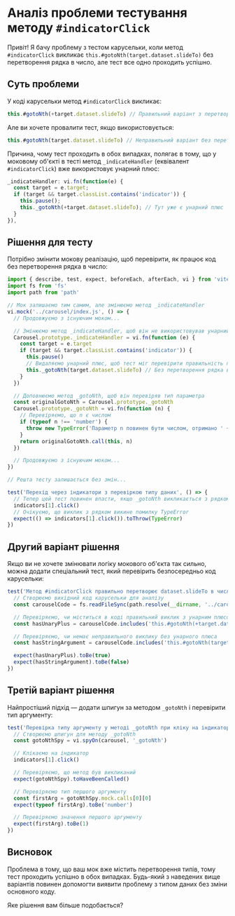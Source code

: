 # Аналіз проблеми тестування методу `#indicatorClick`

Привіт! Я бачу проблему з тестом карусельки, коли метод `#indicatorClick` викликає `this.#gotoNth(target.dataset.slideTo)` без перетворення рядка в число, але тест все одно проходить успішно.

## Суть проблеми

У коді карусельки метод `#indicatorClick` викликає:

```javascript
this.#gotoNth(+target.dataset.slideTo) // Правильний варіант з перетворенням рядка в число
```

Але ви хочете провалити тест, якщо використовується:

```javascript
this.#gotoNth(target.dataset.slideTo) // Неправильний варіант без перетворення
```

Причина, чому тест проходить в обох випадках, полягає в тому, що у моковому об'єкті в тесті метод `_indicateHandler` (еквівалент `#indicatorClick`) вже використовує унарний плюс:

```javascript
_indicateHandler: vi.fn(function(e) {
  const target = e.target;
  if (target && target.classList.contains('indicator')) {
    this.pause();
    this._gotoNth(+target.dataset.slideTo); // Тут уже є унарний плюс
  }
}),
```

## Рішення для тесту

Потрібно змінити мокову реалізацію, щоб перевірити, як працює код без перетворення рядка в число:

```javascript
import { describe, test, expect, beforeEach, afterEach, vi } from 'vitest'
import fs from 'fs'
import path from 'path'

// Мок залишаємо тим самим, але змінюємо метод _indicateHandler
vi.mock('../carousel/index.js', () => {
  // Продовжуємо з існуючим моком...

  // Змінюємо метод _indicateHandler, щоб він не використовував унарний плюс
  Carousel.prototype._indicateHandler = vi.fn(function (e) {
    const target = e.target
    if (target && target.classList.contains('indicator')) {
      this.pause()
      // Видаляємо унарний плюс, щоб тест міг перевірити правильність перетворення типів
      this._gotoNth(target.dataset.slideTo) // Без перетворення рядка в число
    }
  })

  // Доповнюємо метод _gotoNth, щоб він перевіряв тип параметра
  const originalGotoNth = Carousel.prototype._gotoNth
  Carousel.prototype._gotoNth = vi.fn(function (n) {
    // Перевіряємо, що n є числом
    if (typeof n !== 'number') {
      throw new TypeError('Параметр n повинен бути числом, отримано ' + typeof n)
    }
    return originalGotoNth.call(this, n)
  })

  // Продовжуємо з існуючим моком...
})

// Решта тесту залишається без змін...

test('Перехід через індикатори з перевіркою типу даних', () => {
  // Тепер цей тест повинен впасти, якщо _gotoNth викликається з рядком
  indicators[1].click()
  // Очікуємо, що виклик з рядком викине помилку TypeError
  expect(() => indicators[1].click()).toThrow(TypeError)
})
```

## Другий варіант рішення

Якщо ви не хочете змінювати логіку мокового об'єкта так сильно, можна додати спеціальний тест, який перевірить безпосередньо код карусельки:

```javascript
test('Метод #indicatorClick правильно перетворює dataset.slideTo в число', () => {
  // Створюємо вихідний код карусельки для аналізу
  const carouselCode = fs.readFileSync(path.resolve(__dirname, '../carousel/carousel.js'), 'utf-8')

  // Перевіряємо, чи міститься в коді правильний виклик з унарним плюсом
  const hasUnaryPlus = carouselCode.includes('this.#gotoNth(+target.dataset.slideTo)')

  // Перевіряємо, чи немає неправильного виклику без унарного плюса
  const hasStringArgument = carouselCode.includes('this.#gotoNth(target.dataset.slideTo)')

  expect(hasUnaryPlus).toBe(true)
  expect(hasStringArgument).toBe(false)
})
```

## Третій варіант рішення

Найпростіший підхід — додати шпигун за методом `_gotoNth` і перевірити тип аргументу:

```javascript
test('Перевірка типу аргументу у методі _gotoNth при кліку на індикатор', () => {
  // Створюємо шпигун для методу _gotoNth
  const gotoNthSpy = vi.spyOn(carousel, '_gotoNth')

  // Клікаємо на індикатор
  indicators[1].click()

  // Перевіряємо, що метод був викликаний
  expect(gotoNthSpy).toHaveBeenCalled()

  // Перевіряємо тип першого аргументу
  const firstArg = gotoNthSpy.mock.calls[0][0]
  expect(typeof firstArg).toBe('number')

  // Перевіряємо значення першого аргументу
  expect(firstArg).toBe(1)
})
```

## Висновок

Проблема в тому, що ваш мок вже містить перетворення типів, тому тест проходить успішно в обох випадках. Будь-який з наведених вище варіантів повинен допомогти виявити проблему з типом даних без зміни основного коду.

Яке рішення вам більше подобається?
